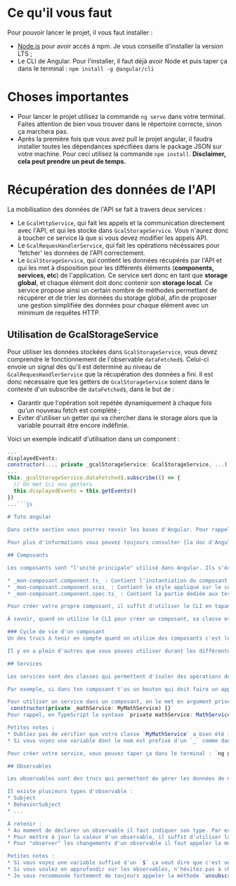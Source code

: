 # Ce qu'il vous faut

Pour pouvoir lancer le projet, il vous faut installer :

* [Node.js](https://nodejs.org/en/) pour avoir accès à npm. Je vous conseille d'installer la version LTS ;
* Le CLI de Angular. Pour l'installer, il faut déjà avoir Node et puis taper ça dans le terminal : `npm install -g @angular/cli`

# Choses importantes

* Pour lancer le projet utilisez la commande `ng serve` dans votre terminal. Faites attention de bien vous trouver dans le répertoire correcte, sinon ça marchera pas.
* Après la première fois que vous avez pull le projet angular, il faudra installer toutes les dépendances spécifiées dans le package JSON sur votre machine. Pour ceci utilisez la commande `npm install`. **Disclaimer, cela peut prendre un peut de temps.**

# Récupération des données de l'API

La mobilisation des données de l'API se fait à travers deux services :
* Le `GcalHttpService`, qui fait les appels et la communication directement avec l'API, et qui les stocke dans `GcalStorageService`. Vous n'aurez donc à toucher ce service là que si vous devez modifier les appels API.
* Le `GcalRequesHandlerService`, qui fait les opérations nécéssaires pour 'fetcher' les données de l'API correctement.
* Le `GcalStorageService`, qui contient les données récupérés par l'API et qui les met à disposition pour les différents éléments (**components, services, etc**) de l'application. Ce service sert donc en tant que **storage global**, et chaque élément doit donc contenir son **storage local**. Ce service propose ainsi un certain nombre de méthodes permettant de récupérer et de trier les données du storage global, afin de proposer une gestion simplifiée des données pour chaque élément avec un minimum de requêtes HTTP.

## Utilisation de GcalStorageService

Pour utiliser les données stockées dans `GcalStorageService`, vous devez comprendre le fonctionnement de l'observable `dataFetched$`.
Celui-ci envoie un signal dès qu'il est determiné au niveau de `GcalRequesHandlerService` que la récupération des données a fini. Il est donc nécessaire que les getters de `GcalStorageService` soient dans le contexte d'un subscribe de `dataFetched$`, dans le but de :
* Garantir que l'opération soit repétée dynamiquement à chaque fois qu'un nouveau fetch est complété ;
* Eviter d'utiliser un getter qui va chercher dans le storage alors que la variable pourrait être encore indéfinie.

Voici un exemple indicatif d'utilisation dans un component :
```js
...
displayedEvents;
constructor(..., private _gcalStorageService: GcalStorageService, ...) { ... }
...
this._gcalStorageService.dataFetched$.subscribe(() => {
  // On met ici nos getters
  this.displayedEvents = this.getEvents()
})
...```js
  
# Tuto angular

Dans cette section vous pourrez revoir les bases d'Angular. Pour rappel Angular est un framework front-end. Il utilise TypeScript, une surcouche de JavaScript permettant d'implémenter du typage et des fonctionnalités de la programmation objet à JS.

Pour plus d'informations vous pouvez toujours consulter [la doc d'Angular](https://angular.io/), il y a tout là dedans.

## Composants

Les composants sont "l'unité principale" utilisé dans Angular. Ils s'écrivent sous forme d'objet et ils sont souvent utilisés afin d'éviter de hardcorder des trucs répétitifs (par exemple une liste avec des <li> qui ont un lien à chaque fois et qui ont un traitement particulier) e. En général ils sont composés de la manière suivante :

* _mon-composant.component.ts_ : Contient l'instantiation du composant ;
* _mon-composant.component.scss_ : Contient le style appliqué sur le composant ;
* _mon-composant.component.spec.ts_ : Contient la partie dediée aux tests unitaires, mais vous n'en avez pas besoin pour faire marcher le composant ;

Pour créer votre propre composant, il suffit d'utiliser le CLI en tapant la commande `ng generate component <nom-du-composant>` ou bien `ng g c <nom-du-composant>` pour faire court.

À savoir, quand on utilise le CLI pour créer un composant, sa classe est automatiquement ajoutée dans la liste de `declarations` dans le module (souvent `AppModule`) donc si on veut en supprimer un il faudrait également mettre à jour le module en question en supprimant dite déclaration.

### Cycle de vie d'un composant
Un des trucs à tenir en compte quand on utilise des composants c'est leur cycle de vie. En gros, ce qu'il faut savoir c'est qu'il existe une méthode `ngOnInit()` qu'on peut définir dans tous nos composants et qui va systématiquement s'exécuter durant l'initialisation du composant (Important, il faut que la classe de votre composant implémente l'interface `OnInit` pour pouvoir vous en servir. On a aussi la méthode `ngOnDestroy()` qui est appelée quand le composant disparaît (Pareil il faut implémenter l'interface `OnDestroy`.

Il y en a plein d'autres que vous pouvez utiliser durant les différentes étapes du cycle de vie mais ces deux là sont les plus importantes. Pour en savoir plus checkez [cette rubrique de la doc.](https://angular.io/guide/lifecycle-hooks)

## Services

Les services sont des classes qui permettent d'isoler des opérations des composants. Le but est de respecter le principe de responsabilité unique en faisant que chaque classe soit dédiée à un truc en spécifique.

Par exemple, si dans ton composant t'as un bouton qui doit faire un appel à une API ou qui doit faire un calcul complexe, il vaut mieux le séparer dans son propre service.

Pour utiliser un service dans un composant, on le met en argument privé dans le constructeur du composant :
`constructor(private _mathService: MyMathService) {}`
Pour rappel, en TypeScript la syntaxe `private mathService: MathService` veut dire qu'il y a une propriété privée nommée `_mathService` et qui es de type `MyMathService`.

Petites notes :
* Oubliez pas de vérifier que votre classe `MyMathService` a bien été importée dans le fichier où vous vous en servez.
* Si vous voyez une variable dont le nom est prefixé d'un `_` comme dans l'exemple précédent ça veut juste dire que c'est une propriété privée. C'est pas obligatoire mais c'est une bonne pratique pour la lisibilité et tout.

Pour créer votre service, vous pouvez taper ça dans le terminal : `ng g s <nom-du-service>` (g s est une abbréviation pour generate service).

## Observables

Les observables sont des trucs qui permettent de gérer les données de manière réactive aux changements, c'est-à-dire qu'on peut déclencher des actions lorsqu'on "observe" si une variable est changée ou mise à jour.

Il existe plusieurs types d'observable :
* Subject
* BehaviorSubject
* ...

À retenir :
* Au moment de déclarer un observable il faut indiquer son type. Par exemple : `private _data = new Subject<string>()`.
* Pour mettre à jour la valeur d'un observable, il suffit d'utiliser la méthode `next`, avec la nouvelle valeur en argument. Par exemple : `this._data.next("bonjour")`
* Pour "observer" les changements d'un observable il faut appeler la méthode `subscribe` sur l'observable. Pour les composants on fait ça d'habitude dans le `ngOnInit` car cette méthode est appelée quand le composant est initialisé (donc ça "observe" depuis l'initialisation du composant). Par exemple : a`this._data.subscribe((observedString: string) => { /* fait des trucs */ })`. Dans la syntaxe précédente la variable `observedString` correspond au nouveau string à chaque fois que l'observable detecte un changement (comme `"bonjour"` quand on a fait `this._data.next("bonjour")`). On peut faire ce qu'on veut avec cette variable dans la partie `/* fait des trucs */` comme le printer, l'exploiter avec un service ou peu importe.

Petites notes :
* Si vous voyez une variable suffixé d'un `$` ça veut dire que c'est un observable. Encore une fois c'est une histoire de convention.
* Si vous voulez en approfondir sur les observables, n'hésitez pas à check [la doc de ngrx.](https://rxjs.dev/guide/observable)
* Je vous recommande fortement de toujours appeler la méthode `unsubscribe` sur vos observables pour des raisons de performance. Cela peut se faire dans le `ngDestroy`.
